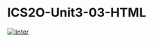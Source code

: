 # ICS2O-Unit3-03-HTML
[![linter](https://github.com/MmeiyuC/ICS2O-Unit3-03-HTML/workflows/linter/badge.svg)](https://github.com/marketplace/actions/super-linter)
